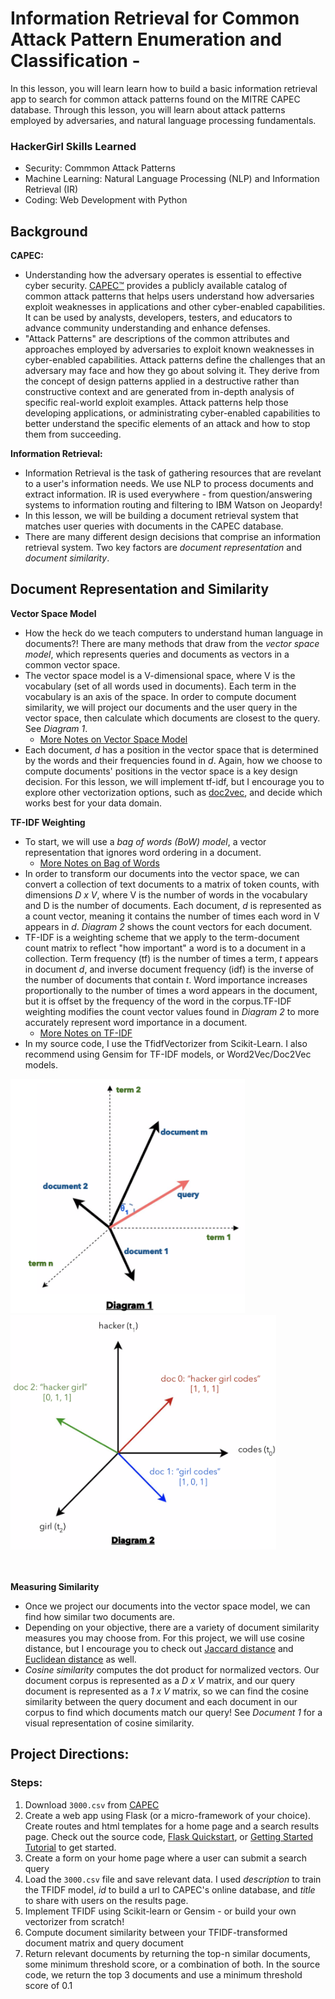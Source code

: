 # Information Retrieval for Common Attack Pattern Enumeration and Classification -
In this lesson, you will learn learn how to build a basic information retrieval app to search for common attack patterns found on the MITRE CAPEC database. Through this lesson, you will learn about attack patterns employed by adversaries, and natural language processing fundamentals.

### HackerGirl Skills Learned
* Security: Commmon Attack Patterns
* Machine Learning: Natural Language Processing (NLP) and Information Retrieval (IR)
* Coding: Web Development with Python

## Background
**CAPEC:**
* Understanding how the adversary operates is essential to effective cyber security. [CAPEC™](https://capec.mitre.org/) provides a publicly available catalog of common attack patterns that helps users understand how adversaries exploit weaknesses in applications and other cyber-enabled capabilities. It can be used by analysts, developers, testers, and educators to advance community understanding and enhance defenses. 
* "Attack Patterns" are descriptions of the common attributes and approaches employed by adversaries to exploit known weaknesses in cyber-enabled capabilities. Attack patterns define the challenges that an adversary may face and how they go about solving it. They derive from the concept of design patterns applied in a destructive rather than constructive context and are generated from in-depth analysis of specific real-world exploit examples. Attack patterns help those developing applications, or administrating cyber-enabled capabilities to better understand the specific elements of an attack and how to stop them from succeeding.

**Information Retrieval:**
* Information Retrieval is the task of gathering resources that are revelant to a user's information needs. We use NLP to process documents and extract information. IR is used everywhere - from question/answering systems to information routing and filtering to IBM Watson on Jeopardy! 
* In this lesson, we will be building a document retrieval system that matches user queries with documents in the CAPEC database. 
* There are many different design decisions that comprise an information retrieval system. Two key factors are *document representation* and *document similarity*. 


## Document Representation and Similarity

**Vector Space Model**
* How the heck do we teach computers to understand human language in documents?! There are many methods that draw from the *vector space model*, which represents queries and documents as vectors in a common vector space.
* The vector space model is a V-dimensional space, where V is the vocabulary (set of all words used in documents). Each term in the vocabulary is an axis of the space. In order to compute document similarity, we will project our documents and the user query in the vector space, then calculate which documents are closest to the query. See *Diagram 1*.
  - [More Notes on Vector Space Model](https://ils.unc.edu/courses/2013_spring/inls509_001/lectures/06-VectorSpaceModel.pdf)
* Each document, *d* has a position in the vector space that is determined by the words and their frequencies found in *d*. Again, how we choose to compute documents' positions in the vector space is a key design decision. For this lesson, we will implement tf-idf, but I encourage you to explore other vectorization options, such as [doc2vec](https://cs.stanford.edu/~quocle/paragraph_vector.pdf), and decide which works best for your data domain. 

**TF-IDF Weighting**
* To start, we will use a *bag of words (BoW) model*, a vector representation that ignores word ordering in a document.
  - [More Notes on Bag of Words](https://medium.com/greyatom/an-introduction-to-bag-of-words-in-nlp-ac967d43b428)
* In order to transform our documents into the vector space, we can convert a collection of text documents to a matrix of token counts, with dimensions *D x V*, where V is the number of words in the vocabulary and D is the number of documents. Each document, *d* is represented as a count vector, meaning it contains the number of times each word in V appears in *d*. *Diagram 2* shows the count vectors for each document.
* TF-IDF is a weighting scheme that we apply to the term-document count matrix to reflect "how important" a word is to a document in a collection. Term frequency (tf) is the number of times a term, *t* appears in document *d*, and inverse document frequency (idf) is the inverse of the number of documents that contain *t*. Word importance increases proportionally to the number of times a word appears in the document, but it is offset by the frequency of the word in the corpus.TF-IDF weighting modifies the count vector values found in *Diagram 2* to more accurately represent word importance in a document. 
  - [More Notes on TF-IDF](https://web.stanford.edu/class/cs276/handouts/lecture6-tfidf-handout-1-per.pdf)
* In my source code, I use the TfidfVectorizer from Scikit-Learn. I also recommend using Gensim for TF-IDF models, or Word2Vec/Doc2Vec models. 

<div>
<img src="https://github.com/rachelbari/CAPEC-Information-Retrieval/blob/master/static/vsm-diagram.png" width="375" height="375"> <img src="https://github.com/rachelbari/CAPEC-Information-Retrieval/blob/master/static/count-matrix-diagram.png" width="425" height="375">
</div>
<br>
<br>

**Measuring Similarity**
* Once we project our documents into the vector space model, we can find how similar two documents are.
* Depending on your objective, there are a variety of document similarity measures you may choose from. For this project, we will use cosine distance, but I encourage you to check out [Jaccard distance](https://www.statisticshowto.datasciencecentral.com/jaccard-index/) and [Euclidean distance](http://rosalind.info/glossary/euclidean-distance/) as well. 
* *Cosine similarity* computes the dot product for normalized vectors. Our document corpus is represented as a *D x V* matrix, and our query document is represented as a *1 x V* matrix, so we can find the cosine similarity between the query document and each document in our corpus to find which documents match our query! See *Document 1* for a visual representation of cosine similarity. 

## Project Directions:

### Steps:
1. Download ```3000.csv``` from [CAPEC](https://capec.mitre.org/data/definitions/3000.html)
2. Create a web app using Flask (or a micro-framework of your choice). Create routes and html templates for a home page and a search results page. Check out the source code, [Flask Quickstart](http://flask.pocoo.org/docs/1.0/quickstart/), or [Getting Started Tutorial](https://medium.com/techkylabs/getting-started-with-python-flask-framework-part-1-a4931ce0ea13) to get started.
3. Create a form on your home page where a user can submit a search query
4. Load the ```3000.csv``` file and save relevant data. I used *description* to train the TFIDF model, *id* to build a url to CAPEC's online database, and *title* to share with users on the results page. 
5. Implement TFIDF using Scikit-learn or Gensim - or build your own vectorizer from scratch!
6. Compute document similarity between your TFIDF-transformed document matrix and query document
7. Return relevant documents by returning the top-n similar documents, some minimum threshold score, or a combination of both. In the source code, we return the top 3 documents and use a minimum threshold score of 0.1



